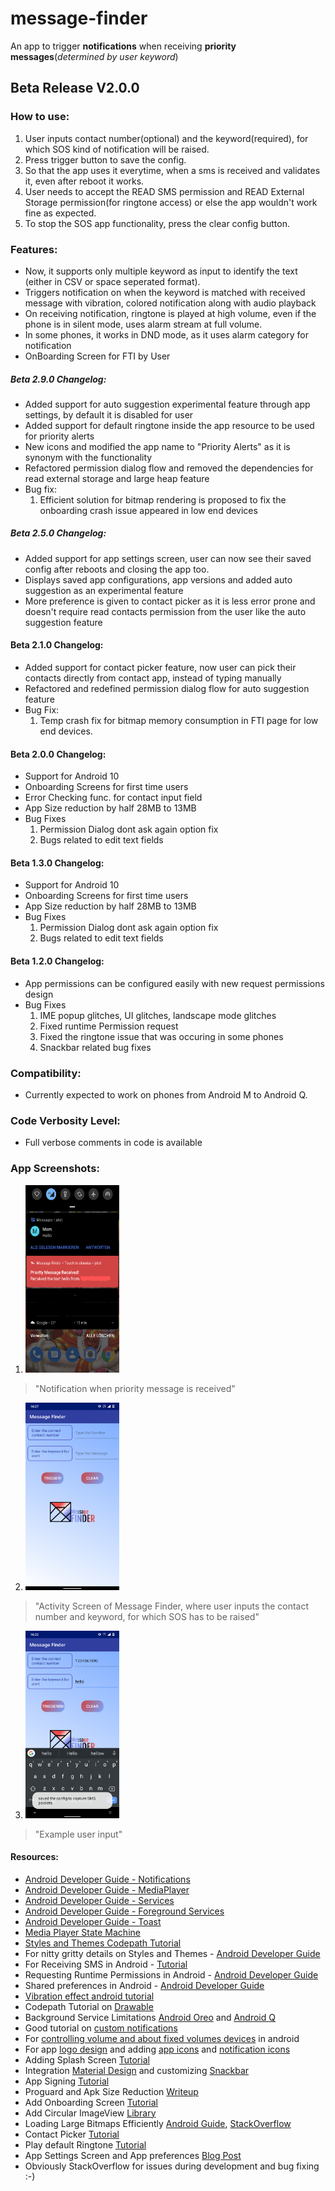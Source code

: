 # message-finder
An app to trigger **notifications** when receiving **priority messages**(*determined by user keyword*) 

## Beta Release V2.0.0

### How to use:

  1. User inputs contact number(optional) and the keyword(required), for which SOS kind of notification will be raised.
  2. Press trigger button to save the config.
  3. So that the app uses it everytime, when a sms is received and validates it, even after reboot it works.
  4. User needs to accept the READ SMS permission and READ External Storage permission(for ringtone access) or else the app wouldn't work fine as expected.
  5. To stop the SOS app functionality, press the clear config button.

### Features:
  
  - Now, it supports only multiple keyword as input to identify the text (either in CSV or space seperated format).
  - Triggers notification on when the keyword is matched with received message with vibration, colored notification along with audio playback
  - On receiving notification, ringtone is played at high volume, even if the phone is in silent mode, uses alarm stream at full volume.
  - In some phones, it works in DND mode, as it uses alarm category for notification
  - OnBoarding Screen for FTI by User

##### Beta 2.9.0 Changelog:
  - Added support for auto suggestion experimental feature through app settings, by default it is disabled for user 
  - Added support for default ringtone inside the app resource to be used for priority alerts
  - New icons and modified the app name to "Priority Alerts" as it is synonym with the functionality
  - Refactored permission dialog flow and removed the dependencies for read external storage and large heap feature
  - Bug fix:
      1. Efficient solution for bitmap rendering is proposed to fix the onboarding crash issue appeared in low end
         devices

 
##### Beta 2.5.0 Changelog:
  - Added support for app settings screen, user can now see their saved config after reboots and closing the app too.
  - Displays saved app configurations, app versions and added auto suggestion as an experimental feature
  - More preference is given to contact picker as it is less error prone and doesn't require read contacts permission
    from the user like the auto suggestion feature

#### Beta 2.1.0 Changelog:
  - Added support for contact picker feature, now user can pick their contacts directly from contact app, instead of typing manually
  - Refactored and redefined permission dialog flow for auto suggestion feature
  - Bug Fix:
    1. Temp crash fix for bitmap memory consumption in FTI page for low end devices.
    
#### Beta 2.0.0 Changelog:
  - Support for Android 10 
  - Onboarding Screens for first time users
  - Error Checking func. for contact input field
  - App Size reduction by half 28MB to 13MB
  - Bug Fixes
    1. Permission Dialog dont ask again option fix
    2. Bugs related to edit text fields


#### Beta 1.3.0 Changelog:
  - Support for Android 10 
  - Onboarding Screens for first time users
  - App Size reduction by half 28MB to 13MB
  - Bug Fixes
    1. Permission Dialog dont ask again option fix
    2. Bugs related to edit text fields


#### Beta 1.2.0 Changelog:  
 
  - App permissions can be configured easily with new request permissions design
  - Bug Fixes
    1. IME popup glitches, UI glitches, landscape mode glitches
    2. Fixed runtime Permission request
    3. Fixed the ringtone issue that was occuring in some phones
    4. Snackbar related bug fixes
    

### Compatibility: 

  - Currently expected to work on phones from Android M to Android Q.

### Code Verbosity Level: 

  - Full verbose comments in code is available

### App Screenshots:

  1. <img src="https://github.com/saiga006/message-finder/blob/master/App_Notification.png" width="150" height="300">
     
  > "Notification when priority message is received"
  
  2. <img src="https://github.com/saiga006/message-finder/blob/master/Activity_Screen.png" width="150" height="300">
  
  > "Activity Screen of Message Finder, where user inputs the contact number and keyword, for which SOS has to be raised"
  
  3. <img src="https://github.com/saiga006/message-finder/blob/master/Input_Field_ActivityScreen.png" width="150" height="300">
  
  > "Example user input"

#### Resources:
  - [Android Developer Guide - Notifications](https://developer.android.com/guide/topics/ui/notifiers/notifications)
  - [Android Developer Guide - MediaPlayer](https://developer.android.com/guide/topics/media/mediaplayer)
  - [Android Developer Guide - Services](https://developer.android.com/guide/components/services)
  - [Android Developer Guide - Foreground Services](https://developer.android.com/guide/components/services#Foreground)
  - [Android Developer Guide - Toast](https://developer.android.com/guide/topics/ui/notifiers/toasts)
  - [Media Player State Machine](https://developer.android.com/images/mediaplayer_state_diagram.gif)
  - [Styles and Themes Codepath Tutorial](https://guides.codepath.com/android/Styles-and-Themes)
  - For nitty gritty details on Styles and Themes - [Android Developer Guide](https://developer.android.com/guide/topics/ui/look-and-feel/themes)
  - For Receiving SMS in Android - [Tutorial](https://google-developer-training.github.io/android-developer-phone-sms-course/Lesson%202/2_p_2_sending_sms_messages.html)
  - Requesting Runtime Permissions in Android - [Android Developer Guide](https://developer.android.com/training/permissions/requesting#perm-check)
  - Shared preferences in Android - [Android Developer Guide](https://developer.android.com/training/data-storage/shared-preferences) 
  - [Vibration effect android tutorial](https://proandroiddev.com/using-vibrate-in-android-b0e3ef5d5e07)
  - Codepath Tutorial on [Drawable](https://guides.codepath.com/android/drawables)
  - Background Service Limitations [Android Oreo](https://developer.android.com/about/versions/oreo/background#services) and [Android Q](https://developer.android.com/guide/components/activities/background-starts)
  - Good tutorial on [custom notifications](https://medium.com/hootsuite-engineering/custom-notifications-for-android-ac10ca67a08c)
  - For [controlling volume and about fixed volumes devices](https://developer.android.com/guide/topics/media-apps/volume-and-earphones) in android
  - For app [logo design](https://www.freelogodesign.org/) and adding [app icons](https://medium.com/@ujikit/add-icons-to-the-android-application-from-android-studio-ide-cd1af9348749) and [notification icons](https://developer.android.com/studio/write/image-asset-studio?hl=de#create-notification)
  - Adding Splash Screen [Tutorial](https://android.jlelse.eu/launch-screen-in-android-the-right-way-aca7e8c31f52)
  - Integration [Material Design](https://github.com/material-components/material-components-android/blob/master/docs/getting-started.md)
    and customizing [Snackbar](https://material.io/develop/android/components/snackbars)
  - App Signing [Tutorial](https://youtu.be/akDXw9n3gFY)
  - Proguard and Apk Size Reduction [Writeup](https://medium.com/androiddevelopers/practical-proguard-rules-examples-5640a3907dc9)
  - Add Onboarding Screen [Tutorial](https://www.youtube.com/watch?v=byLKoPgB7yA)
  - Add Circular ImageView [Library](https://github.com/hdodenhof/CircleImageView)
  - Loading Large Bitmaps Efficiently [Android Guide](https://developer.android.com/topic/performance/graphics/load-bitmap),
    [StackOverflow](https://stackoverflow.com/questions/21392972/how-to-load-large-images-in-android-and-avoiding-the-out-of-memory-error)
  - Contact Picker [Tutorial](https://www.crazygeeksblog.com/2017/01/android-contact-picker-example/)
  - Play default Ringtone [Tutorial](https://abhiandroid.com/androidstudio/add-audio-android-studio.html)
  - App Settings Screen and App preferences [Blog Post](https://medium.com/@JakobUlbrich/building-a-settings-screen-for-android-part-1-5959aa49337c)
  - Obviously StackOverflow for issues during development and bug fixing :-)
  
